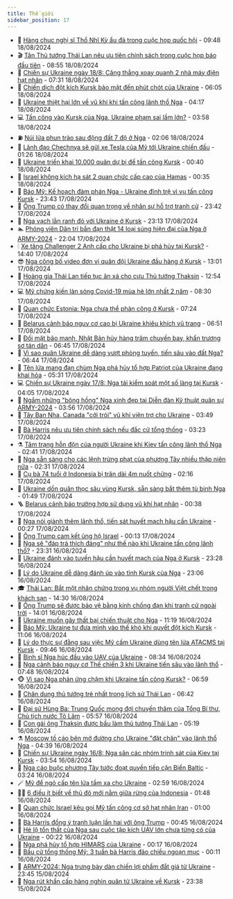 ```yaml
---
title: Thế giới
sidebar_position: 17
---
```


<!-- dantri-the-gioi:START -->
- 🌋 [Hàng chục nghị sĩ Thổ Nhĩ Kỳ ẩu đả trong cuộc họp quốc hội](https://dantri.com.vn/the-gioi/hang-chuc-nghi-si-tho-nhi-ky-au-da-trong-cuoc-hop-quoc-hoi-20240818161752644.htm) - 09:48 18/08/2024
- 🎬 [Tân Thủ tướng Thái Lan nêu ưu tiên chính sách trong cuộc họp báo đầu tiên](https://dantri.com.vn/the-gioi/tan-thu-tuong-thai-lan-neu-uu-tien-chinh-sach-trong-cuoc-hop-bao-dau-tien-20240818154524449.htm) - 08:55 18/08/2024
- 🧰 [Chiến sự Ukraine ngày 18/8: Căng thẳng xoay quanh 2 nhà máy điện hạt nhân](https://dantri.com.vn/the-gioi/chien-su-ukraine-ngay-188-cang-thang-xoay-quanh-2-nha-may-dien-hat-nhan-20240818142148052.htm) - 07:31 18/08/2024
- 🌋 [Chiến dịch đột kích Kursk bảo mật đến phút chót của Ukraine](https://dantri.com.vn/the-gioi/chien-dich-dot-kich-kursk-bao-mat-den-phut-chot-cua-ukraine-20240818112210088.htm) - 06:05 18/08/2024
- 🗽 [Ukraine thiệt hại lớn về vũ khí khi tấn công lãnh thổ Nga](https://dantri.com.vn/the-gioi/ukraine-thiet-hai-lon-ve-vu-khi-khi-tan-cong-lanh-tho-nga-20240818110430603.htm) - 04:17 18/08/2024
- 💻 [Tấn công vào Kursk của Nga, Ukraine phạm sai lầm lớn?](https://dantri.com.vn/the-gioi/tan-cong-vao-kursk-cua-nga-ukraine-pham-sai-lam-lon-20240816173342612.htm) - 03:58 18/08/2024
- ⛽️ [Núi lửa phun trào sau động đất  7 độ ở Nga](https://dantri.com.vn/the-gioi/nui-lua-phun-trao-sau-dong-dat-7-do-o-nga-20240818085705446.htm) - 02:06 18/08/2024
- 🤩 [Lãnh đạo Chechnya sẽ gửi xe Tesla của Mỹ tới Ukraine chiến đấu](https://dantri.com.vn/the-gioi/lanh-dao-chechnya-se-gui-xe-tesla-cua-my-toi-ukraine-chien-dau-20240818065500784.htm) - 01:26 18/08/2024
- 🧐 [Ukraine triển khai 10.000 quân dự bị để tấn công Kursk](https://dantri.com.vn/the-gioi/ukraine-trien-khai-10000-quan-du-bi-de-tan-cong-kursk-20240818071158637.htm) - 00:40 18/08/2024
- 🎊 [Israel không kích hạ sát 2 quan chức cấp cao của Hamas](https://dantri.com.vn/the-gioi/israel-khong-kich-ha-sat-2-quan-chuc-cap-cao-cua-hamas-20240818072110884.htm) - 00:35 18/08/2024
- 📝 [Báo Mỹ: Kế hoạch đàm phán Nga - Ukraine đình trệ vì vụ tấn công Kursk](https://dantri.com.vn/the-gioi/bao-my-ke-hoach-dam-phan-nga-ukraine-dinh-tre-vi-vu-tan-cong-kursk-20240818063332388.htm) - 23:43 17/08/2024
- 🤡 [Ông Trump có thay đổi quan trọng về nhân sự hỗ trợ tranh cử](https://dantri.com.vn/the-gioi/ong-trump-co-thay-doi-quan-trong-ve-nhan-su-ho-tro-tranh-cu-20240818061739336.htm) - 23:42 17/08/2024
- 🥷 [Nga vạch lằn ranh đỏ với Ukraine ở Kursk](https://dantri.com.vn/the-gioi/nga-vach-lan-ranh-do-voi-ukraine-o-kursk-20240817220340100.htm) - 23:13 17/08/2024
- 🏊 [Phóng viên Dân trí bắn đạn thật 14 loại súng hiện đại của Nga ở ARMY-2024](https://dantri.com.vn/the-gioi/phong-vien-dan-tri-ban-dan-that-14-loai-sung-hien-dai-cua-nga-o-army-2024-20240817191421151.htm) - 22:04 17/08/2024
- 🕯 [Xe tăng Challenger 2 Anh cấp cho Ukraine bị phá hủy tại Kursk?](https://dantri.com.vn/the-gioi/xe-tang-challenger-2-anh-cap-cho-ukraine-bi-pha-huy-tai-kursk-20240817210945505.htm) - 14:40 17/08/2024
- 😎 [Nga công bố video đơn vị quân đội Ukraine đầu hàng ở Kursk](https://dantri.com.vn/the-gioi/nga-cong-bo-video-don-vi-quan-doi-ukraine-dau-hang-o-kursk-20240817195448298.htm) - 13:01 17/08/2024
- 🌈 [Hoàng gia Thái Lan tiếp tục ân xá cho cựu Thủ tướng Thaksin](https://dantri.com.vn/the-gioi/hoang-gia-thai-lan-tiep-tuc-an-xa-cho-cuu-thu-tuong-thaksin-20240817192108085.htm) - 12:54 17/08/2024
- 💻 [Mỹ chứng kiến làn sóng Covid-19 mùa hè lớn nhất 2 năm](https://dantri.com.vn/the-gioi/my-chung-kien-lan-song-covid-19-mua-he-lon-nhat-2-nam-20240817151945218.htm) - 08:30 17/08/2024
- 🤖 [Quan chức Estonia: Nga chưa thể phản công ở Kursk](https://dantri.com.vn/the-gioi/quan-chuc-estonia-nga-chua-the-phan-cong-o-kursk-20240817142320811.htm) - 07:24 17/08/2024
- 🦏 [Belarus cảnh báo nguy cơ cao bị Ukraine khiêu khích vũ trang](https://dantri.com.vn/the-gioi/belarus-canh-bao-nguy-co-cao-bi-ukraine-khieu-khich-vu-trang-20240816182118474.htm) - 06:51 17/08/2024
- 🌁 [Đối mặt bão mạnh, Nhật Bản hủy hàng trăm chuyến bay, khẩn trương sơ tán dân](https://dantri.com.vn/the-gioi/doi-mat-bao-manh-nhat-ban-huy-hang-tram-chuyen-bay-khan-truong-so-tan-dan-20240816185044657.htm) - 06:45 17/08/2024
- 🐘 [Vì sao quân Ukraine dễ dàng vượt phòng tuyến, tiến sâu vào đất Nga?](https://dantri.com.vn/the-gioi/vi-sao-quan-ukraine-de-dang-vuot-phong-tuyen-tien-sau-vao-dat-nga-20240817092245667.htm) - 06:44 17/08/2024
- 🥷 [Tên lửa mang đạn chùm Nga phá hủy tổ hợp Patriot của Ukraine đang khai hỏa](https://dantri.com.vn/the-gioi/ten-lua-mang-dan-chum-nga-pha-huy-to-hop-patriot-cua-ukraine-dang-khai-hoa-20240817114131006.htm) - 05:31 17/08/2024
- 💻 [Chiến sự Ukraine ngày 17/8: Nga tái kiểm soát một số làng tại Kursk](https://dantri.com.vn/the-gioi/chien-su-ukraine-ngay-178-nga-tai-kiem-soat-mot-so-lang-tai-kursk-20240817092955220.htm) - 04:05 17/08/2024
- 🎡 [Ngắm những &quot;bông hồng&quot; Nga xinh đẹp tại Diễn đàn Kỹ thuật quân sự ARMY-2024](https://dantri.com.vn/the-gioi/ngam-nhung-bong-hong-nga-xinh-dep-tai-dien-dan-ky-thuat-quan-su-army-2024-20240816150310896.htm) - 03:56 17/08/2024
- 🧰 [Tây Ban Nha, Canada &quot;cởi trói&quot; vũ khí viện trợ cho Ukraine](https://dantri.com.vn/the-gioi/tay-ban-nha-canada-coi-troi-vu-khi-vien-tro-cho-ukraine-20240817103728197.htm) - 03:49 17/08/2024
- 🥸 [Bà Harris nêu ưu tiên chính sách nếu đắc cử tổng thống](https://dantri.com.vn/the-gioi/ba-harris-neu-uu-tien-chinh-sach-neu-dac-cu-tong-thong-20240817080053666.htm) - 03:23 17/08/2024
- ⚗️ [Tâm trạng hỗn độn của người Ukraine khi Kiev tấn công lãnh thổ Nga](https://dantri.com.vn/the-gioi/tam-trang-hon-don-cua-nguoi-ukraine-khi-kiev-tan-cong-lanh-tho-nga-20240817084054847.htm) - 02:41 17/08/2024
- 🌮 [Nga sẵn sàng cho các lệnh trừng phạt của phương Tây nhiều thập niên nữa](https://dantri.com.vn/the-gioi/nga-san-sang-cho-cac-lenh-trung-phat-cua-phuong-tay-nhieu-thap-nien-nua-20240817090331990.htm) - 02:31 17/08/2024
- 🎃 [Cụ bà 74 tuổi ở Indonesia bị trăn dài 4m nuốt chửng](https://dantri.com.vn/the-gioi/cu-ba-74-tuoi-o-indonesia-bi-tran-dai-4m-nuot-chung-20240817090258914.htm) - 02:16 17/08/2024
- 💫 [Ukraine dồn quân thọc sâu vùng Kursk, sẵn sàng bắt thêm tù binh Nga](https://dantri.com.vn/the-gioi/ukraine-don-quan-thoc-sau-vung-kursk-san-sang-bat-them-tu-binh-nga-20240817062838359.htm) - 01:49 17/08/2024
- 🪜 [Belarus cảnh báo trường hợp sử dụng vũ khí hạt nhân](https://dantri.com.vn/the-gioi/belarus-canh-bao-truong-hop-su-dung-vu-khi-hat-nhan-20240817070443274.htm) - 00:38 17/08/2024
- 🌋 [Nga nói giành thêm lãnh thổ, tiến sát huyết mạch hậu cần Ukraine](https://dantri.com.vn/the-gioi/nga-noi-gianh-them-lanh-tho-tien-sat-huyet-mach-hau-can-ukraine-20240817070551517.htm) - 00:27 17/08/2024
- 🦏 [Ông Trump cam kết ủng hộ Israel](https://dantri.com.vn/the-gioi/ong-trump-cam-ket-ung-ho-israel-20240817070610802.htm) - 00:13 17/08/2024
- 👀 [Nga sẽ &quot;đáp trả thích đáng&quot; như thế nào khi Ukraine tấn công lãnh thổ?](https://dantri.com.vn/the-gioi/nga-se-dap-tra-thich-dang-nhu-the-nao-khi-ukraine-tan-cong-lanh-tho-20240816163454029.htm) - 23:31 16/08/2024
- 🧰 [Ukraine đánh vào tuyến hậu cần huyết mạch của Nga ở Kursk](https://dantri.com.vn/the-gioi/ukraine-danh-vao-tuyen-hau-can-huyet-mach-cua-nga-o-kursk-20240817062411976.htm) - 23:28 16/08/2024
- 🚀 [Lý do Ukraine dễ dàng đánh úp vào tỉnh Kursk của Nga](https://dantri.com.vn/the-gioi/ly-do-ukraine-de-dang-danh-up-vao-tinh-kursk-cua-nga-20240816152711046.htm) - 23:06 16/08/2024
- 🎓 [Thái Lan: Bắt một nhân chứng trong vụ nhóm người Việt chết trong khách sạn](https://dantri.com.vn/the-gioi/thai-lan-bat-mot-nhan-chung-trong-vu-nhom-nguoi-viet-chet-trong-khach-san-20240816212252856.htm) - 14:30 16/08/2024
- 🥸 [Ông Trump sẽ được bảo vệ bằng kính chống đạn khi tranh cử ngoài trời](https://dantri.com.vn/the-gioi/ong-trump-se-duoc-bao-ve-bang-kinh-chong-dan-khi-tranh-cu-ngoai-troi-20240816200639467.htm) - 14:01 16/08/2024
- 🦅 [Ukraine muốn gây thất bại chiến thuật cho Nga](https://dantri.com.vn/the-gioi/ukraine-muon-gay-that-bai-chien-thuat-cho-nga-20240816161531722.htm) - 11:19 16/08/2024
- 🤭 [Báo Mỹ: Ukraine tự đưa mình vào thế khó khi quyết đột kích Kursk](https://dantri.com.vn/the-gioi/bao-my-ukraine-tu-dua-minh-vao-the-kho-khi-quyet-dot-kich-kursk-20240816170254431.htm) - 11:06 16/08/2024
- 🤖 [Lý do thực sự đằng sau việc Mỹ cấm Ukraine dùng tên lửa ATACMS tại Kursk](https://dantri.com.vn/the-gioi/ly-do-thuc-su-dang-sau-viec-my-cam-ukraine-dung-ten-lua-atacms-tai-kursk-20240816164115282.htm) - 09:46 16/08/2024
- 🐲 [Binh sĩ Nga húc đầu vào UAV của Ukraine](https://dantri.com.vn/the-gioi/binh-si-nga-huc-dau-vao-uav-cua-ukraine-20240816142247944.htm) - 08:34 16/08/2024
- 🫣 [Nga cảnh báo nguy cơ Thế chiến 3 khi Ukraine tiến sâu vào lãnh thổ](https://dantri.com.vn/the-gioi/nga-canh-bao-nguy-co-the-chien-3-khi-ukraine-tien-sau-vao-lanh-tho-20240816135525126.htm) - 07:48 16/08/2024
- 🐵 [Vì sao Nga phản ứng chậm khi Ukraine tấn công Kursk?](https://dantri.com.vn/the-gioi/vi-sao-nga-phan-ung-cham-khi-ukraine-tan-cong-kursk-20240816094235560.htm) - 06:59 16/08/2024
- 🫶 [Chân dung thủ tướng trẻ nhất trong lịch sử Thái Lan](https://dantri.com.vn/the-gioi/chan-dung-thu-tuong-tre-nhat-trong-lich-su-thai-lan-20240816131637765.htm) - 06:42 16/08/2024
- 💃 [Đại sứ Hùng Ba: Trung Quốc mong đợi chuyến thăm của Tổng Bí thư, Chủ tịch nước Tô Lâm](https://dantri.com.vn/the-gioi/dai-su-hung-ba-trung-quoc-mong-doi-chuyen-tham-cua-tong-bi-thu-chu-tich-nuoc-to-lam-20240816082952711.htm) - 05:57 16/08/2024
- 💫 [Con gái ông Thaksin được bầu làm thủ tướng Thái Lan](https://dantri.com.vn/the-gioi/con-gai-ong-thaksin-duoc-bau-lam-thu-tuong-thai-lan-20240816112306087.htm) - 05:19 16/08/2024
- ⚗️ [Moscow tố cáo bên mở đường cho Ukraine &quot;đặt chân&quot; vào lãnh thổ Nga](https://dantri.com.vn/the-gioi/moscow-to-cao-ben-mo-duong-cho-ukraine-dat-chan-vao-lanh-tho-nga-20240816112349932.htm) - 04:39 16/08/2024
- 🥷 [Chiến sự Ukraine ngày 16/8: Nga săn các nhóm trinh sát của Kiev tại Kursk](https://dantri.com.vn/the-gioi/chien-su-ukraine-ngay-168-nga-san-cac-nhom-trinh-sat-cua-kiev-tai-kursk-20240816102833408.htm) - 03:54 16/08/2024
- 🥸 [Nga cáo buộc phương Tây tước đoạt quyền tiếp cận Biển Baltic](https://dantri.com.vn/the-gioi/nga-cao-buoc-phuong-tay-tuoc-doat-quyen-tiep-can-bien-baltic-20240816095048365.htm) - 03:24 16/08/2024
- 🪄 [Mỹ để ngỏ cấp tên lửa tầm xa cho Ukraine](https://dantri.com.vn/the-gioi/my-de-ngo-cap-ten-lua-tam-xa-cho-ukraine-20240816095550684.htm) - 02:59 16/08/2024
- 🧑‍💻 [6 điều ít biết về thủ đô mới nằm giữa rừng của Indonesia](https://dantri.com.vn/the-gioi/6-dieu-it-biet-ve-thu-do-moi-nam-giua-rung-cua-indonesia-20240815193430809.htm) - 01:48 16/08/2024
- 🤭 [Quan chức Israel kêu gọi Mỹ tấn công cơ sở hạt nhân Iran](https://dantri.com.vn/the-gioi/quan-chuc-israel-keu-goi-my-tan-cong-co-so-hat-nhan-iran-20240816074451147.htm) - 01:00 16/08/2024
- 🗽 [Bà Harris đồng ý tranh luận lần hai với ông Trump](https://dantri.com.vn/the-gioi/ba-harris-dong-y-tranh-luan-lan-hai-voi-ong-trump-20240816074229859.htm) - 00:45 16/08/2024
- 🤖 [Hé lộ tổn thất của Nga sau cuộc tập kích UAV lớn chưa từng có của Ukraine](https://dantri.com.vn/the-gioi/he-lo-ton-that-cua-nga-sau-cuoc-tap-kich-uav-lon-chua-tung-co-cua-ukraine-20240816071546011.htm) - 00:22 16/08/2024
- 🌈 [Nga phá hủy tổ hợp HIMARS của Ukraine](https://dantri.com.vn/the-gioi/nga-pha-huy-to-hop-himars-cua-ukraine-20240816070935376.htm) - 00:17 16/08/2024
- 🤩 [Bầu cử tổng thống Mỹ: 3 tuần bà Harris đảo chiều ngoạn mục](https://dantri.com.vn/the-gioi/bau-cu-tong-thong-my-3-tuan-ba-harris-dao-chieu-ngoan-muc-20240814224706952.htm) - 00:11 16/08/2024
- 🤗 [ARMY-2024: Nga trưng bày dàn chiến lợi phẩm đắt giá từ Ukraine](https://dantri.com.vn/the-gioi/army-2024-nga-trung-bay-dan-chien-loi-pham-dat-gia-tu-ukraine-20240816060754655.htm) - 23:45 15/08/2024
- 🙉 [Nga rút khẩn cấp hàng nghìn quân từ Ukraine về Kursk](https://dantri.com.vn/the-gioi/nga-rut-khan-cap-hang-nghin-quan-tu-ukraine-ve-kursk-20240816052204304.htm) - 23:38 15/08/2024<!-- dantri-the-gioi:END -->
